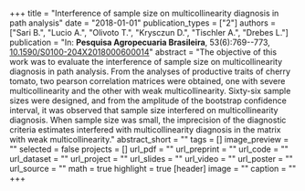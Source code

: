 +++
title = "Interference of sample size on multicollinearity diagnosis in path analysis"
date = "2018-01-01"
publication_types = ["2"]
authors = ["Sari B.", "Lucio A.", "Olivoto T.", "Krysczun D.", "Tischler A.", "Drebes L."]
publication = "In: **Pesquisa Agropecuaria Brasileira**, 53(6):769--773, [10.1590/S0100-204X2018000600014](10.1590/S0100-204X2018000600014)"
abstract = "The objective of this work was to evaluate the interference of sample size on multicollinearity diagnosis in path analysis. From the analyses of productive traits of cherry tomato, two pearson correlation matrices were obtained, one with severe multicollinearity and the other with weak multicollinearity. Sixty-six sample sizes were designed, and from the amplitude of the bootstrap confidence interval, it was observed that sample size interfered on multicollinearity diagnosis. When sample size was small, the imprecision of the diagnostic criteria estimates interfered with multicollinearity diagnosis in the matrix with weak multicollinearity."
abstract_short = ""
tags = []
image_preview = ""
selected = false
projects = []
url_pdf = ""
url_preprint = ""
url_code = ""
url_dataset = ""
url_project = ""
url_slides = ""
url_video = ""
url_poster = ""
url_source = ""
math = true
highlight = true
[header]
image = ""
caption = ""
+++
